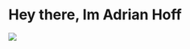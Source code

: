 

<!--
**hykepashi/hykepashi** is a ✨ _special_ ✨ repository because its `README.md` (this file) appears on your GitHub profile.

Here are some ideas to get you started:

- 🔭 I’m currently working on ...
- 🌱 I’m currently learning ...
- 👯 I’m looking to collaborate on ...
- 🤔 I’m looking for help with ...
- 💬 Ask me about ...
- 📫 How to reach me: ...
- 😄 Pronouns: ...
- ⚡ Fun fact: ...
-->
<h1>Hey there, Im <span color='#8811ee'>Adrian Hoff</span></h1>
<img src='https://github-readme-stats.vercel.app/api?username=hykepashi&show_icons=true&theme=midnight-purple&bg_color=00000000'/>
